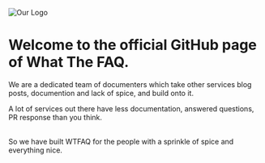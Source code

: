 ![Our Logo](https://github.com/What-The-FAQ/.github/assets/154011726/163473d5-810b-4f96-98e9-06a505ee1855)
# Welcome to the official GitHub page of What The FAQ.

We are a dedicated team of documenters which take other services blog posts, documention and lack of spice, and build onto it.
<p>A lot of services out there have less documentation, answered questions, PR response than you think.</p>
<br>
So we have built WTFAQ for the people with a sprinkle of spice and everything nice.
